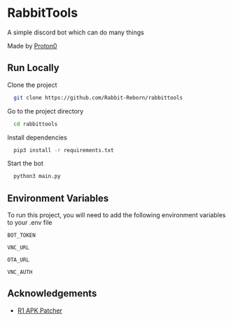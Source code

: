 
# RabbitTools

A simple discord bot which can do many things

Made by [Proton0](https://github.com/Proton0)


## Run Locally

Clone the project

```bash
  git clone https://github.com/Rabbit-Reborn/rabbittools
```

Go to the project directory

```bash
  cd rabbittools
```

Install dependencies

```bash
  pip3 install -r requirements.txt
```

Start the bot

```bash
  python3 main.py
```


## Environment Variables

To run this project, you will need to add the following environment variables to your .env file

`BOT_TOKEN`

`VNC_URL`

`OTA_URL`

`VNC_AUTH`


## Acknowledgements
 - [R1 APK Patcher]()